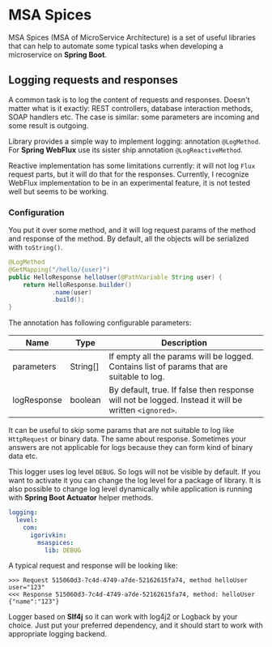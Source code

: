 # MSA Spices

MSA Spices (MSA of MicroService Architecture) is a set of useful libraries
that can help to automate some typical tasks when developing a microservice on 
**Spring Boot**.

## Logging requests and responses

A common task is to log the content of requests and responses. Doesn't matter
what is it exactly: REST controllers, database interaction methods, SOAP handlers etc.
The case is similar: some parameters are incoming and some result is outgoing.

Library provides a simple way to implement logging: annotation `@LogMethod`. For **Spring WebFlux**
use its sister ship annotation `@LogReactiveMethod`. 

Reactive implementation has some limitations currently: it will not log `Flux` request parts, but it will do that for the responses. 
Currently, I recognize WebFlux implementation to be in an experimental feature, it is not tested well but seems to be working.

### Configuration

You put it over some method, and it will log request params of the method and response of the method. 
By default, all the objects will be serialized with `toString()`.

```java
@LogMethod
@GetMapping("/hello/{user}")
public HelloResponse helloUser(@PathVariable String user) {
    return HelloResponse.builder()
            .name(user)
            .build();
}
```

The annotation has following configurable parameters:

| Name        | Type     | Description                                                                                          |
|-------------|----------|------------------------------------------------------------------------------------------------------|
| parameters  | String[] | If empty all the params will be logged.<br/>Contains list of params that are suitable to log.        |
| logResponse | boolean  | By default, true. If false then response will not be logged. Instead it will be written `<ignored>`. |

It can be useful to skip some params that are not suitable to log like `HttpRequest` or binary data. The same about response.
Sometimes your answers are not applicable for logs because they can form kind of binary data etc.

This logger uses log level `DEBUG`. So logs will not be visible by default. If you want to activate it you can change the log level
for a package of library. It is also possible to change log level dynamically while application is running with **Spring Boot Actuator**
helper methods.

```yaml
logging:
  level:
    com:
      igorivkin:
        msaspices:
          lib: DEBUG
```

A typical request and response will be looking like:

    >>> Request 515060d3-7c4d-4749-a7de-52162615fa74, method helloUser
    user="123"
    <<< Response 515060d3-7c4d-4749-a7de-52162615fa74, method: helloUser
    {"name":"123"}

Logger based on **Slf4j** so it can work with log4j2 or Logback by your choice. Just put your preferred
dependency, and it should start to work with appropriate logging backend.